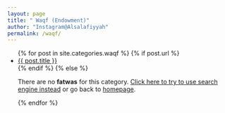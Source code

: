 ```yaml
---
layout: page
title: " Waqf (Endowment)"
author: "Instagram@Alsalafiyyah"
permalink: /waqf/
---
```


<article class="post">
<ul class="posts">
  {% for post in site.categories.waqf %}
    {% if post.url %}
    <li><a href="{{ post.url }}">{{ post.title }}</a>
    </li>
    {% endif %}
    {% else %}
    <p>There are no <b>fatwas</b> for this category. <a href="/topic">Click here to try to use search engine instead</a> or go back to <a href="/">homepage</a>.</p>
  {% endfor %}
</ul>
</article>
